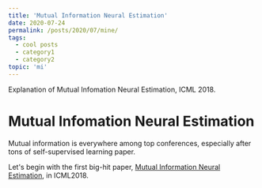 ```yaml
---
title: 'Mutual Information Neural Estimation'
date: 2020-07-24
permalink: /posts/2020/07/mine/
tags:
  - cool posts
  - category1
  - category2
topic: 'mi'
---
```


Explanation of Mutual Infomation Neural Estimation, ICML 2018.

Mutual Infomation Neural Estimation
======
Mutual information is everywhere among top conferences, especially after tons of self-supervised learning paper.

Let's begin with the first big-hit paper, [Mutual Information Neural Estimation](https://arxiv.org/abs/1801.04062), in ICML2018.